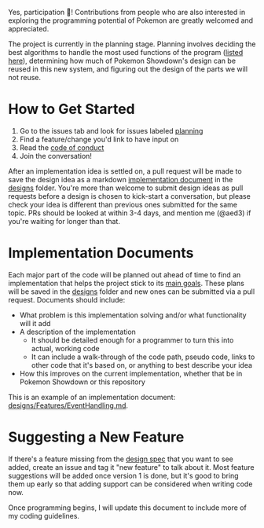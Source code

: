Yes, participation 🎉! Contributions from people who are also interested in exploring the programming potential of Pokemon are greatly welcomed and appreciated.

The project is currently in the planning stage. Planning involves deciding the best algorithms to handle the most used functions of the program ([listed here](DESIGN_SPEC.md#critical-places-for-high-performance)), determining how much of Pokemon Showdown's design can be reused in this new system, and figuring out the design of the parts we will not reuse.

# How to Get Started
1. Go to the issues tab and look for issues labeled [planning](https://github.com/aed3/poke-sim/labels/planning)
2. Find a feature/change you'd link to have input on
3. Read the [code of conduct](CODE_OF_CONDUCT.md)
4. Join the conversation!

After an implementation idea is settled on, a pull request will be made to save the design idea as a markdown [implementation document](#implementation-document) in the [designs](/designs/) folder. You're more than welcome to submit design ideas as pull requests before a design is chosen to kick-start a conversation, but please check your idea is different than previous ones submitted for the same topic. PRs should be looked at within 3-4 days, and mention me (@aed3) if you're waiting for longer than that.

# Implementation Documents
Each major part of the code will be planned out ahead of time to find an implementation that helps the project stick to its [main goals](DESIGN_SPEC.md#main-goals). These plans will be saved in the [designs](/designs/) folder and new ones can be submitted via a pull request. Documents should include: 
- What problem is this implementation solving and/or what functionality will it add
- A description of the implementation
  - It should be detailed enough for a programmer to turn this into actual, working code
  - It can include a walk-through of the code path, pseudo code, links to other code that it's based on, or anything to best describe your idea
- How this improves on the current implementation, whether that be in Pokemon Showdown or this repository

This is an example of an implementation document: [designs/Features/EventHandling.md](https://github.com/aed3/poke-sim/blob/945900d6ff8f9637909ea6161f8b155ba7c34ea1/designs/Features/EventHandling.md).

# Suggesting a New Feature
If there's a feature missing from the [design spec](DESIGN_SPEC.md) that you want to see added, create an issue and tag it "new feature" to talk about it. Most feature suggestions will be added once version 1 is done, but it's good to bring them up early so that adding support can be considered when writing code now.


Once programming begins, I will update this document to include more of my coding guidelines.

